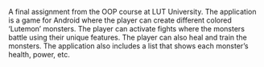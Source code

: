 A final assignment from the OOP course at LUT University. The application is a game for Android where the player can create different colored ‘Lutemon’ monsters. The player can activate fights where the monsters battle using their unique features. The player can also heal and train the monsters. The application also includes a list that shows each monster’s health, power, etc.
